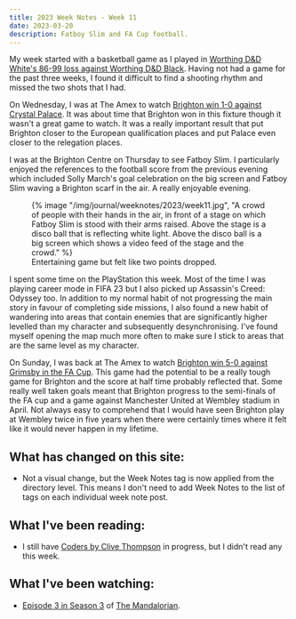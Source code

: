 ```yaml
---
title: 2023 Week Notes - Week 11
date: 2023-03-20
description: Fatboy Slim and FA Cup football.
---
```


My week started with a basketball game as I played in [Worthing D&D White's 86-99 loss against Worthing D&D Black](https://www.basketballsussex.co.uk/match/33593499.html). Having not had a game for the past three weeks, I found it difficult to find a shooting rhythm and missed the two shots that I had.

On Wednesday, I was at The Amex to watch [Brighton win 1-0 against Crystal Palace](https://www.brightonandhovealbion.com/news/3111017/super-solly-sinks-palace-as-albion-march-on). It was about time that Brighton won in this fixture though it wasn't a great game to watch. It was a really important result that put Brighton closer to the European qualification places and put Palace even closer to the relegation places.

I was at the Brighton Centre on Thursday to see Fatboy Slim. I particularly enjoyed the references to the football score from the previous evening which included Solly March's goal celebration on the big screen and Fatboy Slim waving a Brighton scarf in the air. A really enjoyable evening.

<figure>
  {% image "/img/journal/weeknotes/2023/week11.jpg", "A crowd of people with their hands in the air, in front of a stage on which Fatboy Slim is stood with their arms raised. Above the stage is a disco ball that is reflecting white light. Above the disco ball is a big screen which shows a video feed of the stage and the crowd." %}
  <figcaption>Entertaining game but felt like two points dropped.</figcaption>
</figure>


I spent some time on the PlayStation this week. Most of the time I was playing career mode in FIFA 23 but I also picked up Assassin's Creed: Odyssey too. In addition to my normal habit of not progressing the main story in favour of completing side missions, I also found a new habit of wandering into areas that contain enemies that are significantly higher levelled than my character and subsequently desynchronising. I've found myself opening the map much more often to make sure I stick to areas that are the same level as my character.

On Sunday, I was back at The Amex to watch [Brighton win 5-0 against Grimsby in the FA Cup](https://www.brightonandhovealbion.com/news/3116523/wembley-next-as-albion-cruise-into-fa-cup-semi-finals). This game had the potential to be a really tough game for Brighton and the score at half time probably reflected that. Some really well taken goals meant that Brighton progress to the semi-finals of the FA cup and a game against Manchester United at Wembley stadium in April. Not always easy to comprehend that I would have seen Brighton play at Wembley twice in five years when there were certainly times where it felt like it would never happen in my lifetime.

## What has changed on this site:

- Not a visual change, but the Week Notes tag is now applied from the directory level. This means I don't need to add Week Notes to the list of tags on each individual week note post.

## What I've been reading:

- I still have [Coders by Clive Thompson](/reading/#currentlyReading) in progress, but I didn't read any this week.

## What I've been watching:

- [Episode 3 in Season 3](https://www.themoviedb.org/tv/82856-the-mandalorian/season/3/episode/3) of [The Mandalorian](https://www.themoviedb.org/tv/82856-the-mandalorian).
